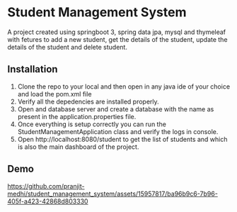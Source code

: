 
# Student Management System

A project created using springboot 3, spring data jpa, mysql and thymeleaf with fetures to add a new student, get the details of the student, update the details of the student and delete student.



## Installation

1. Clone the repo to your local and then open in any java ide of your choice and load the pom.xml file
2. Verify all the depedencies are installed properly.
3. Open and database server and create a database with the name as present in the application.properties file.
4. Once everything is setup correctly you can run the StudentManagementApplication class and verify the logs in console.
5. Open http://localhost:8080/student to get the list of students and which is also the main dashboard of the project.

## Demo
https://github.com/pranjit-medhi/student_management_system/assets/15957817/ba96b9c6-7b96-405f-a423-42868d803330

